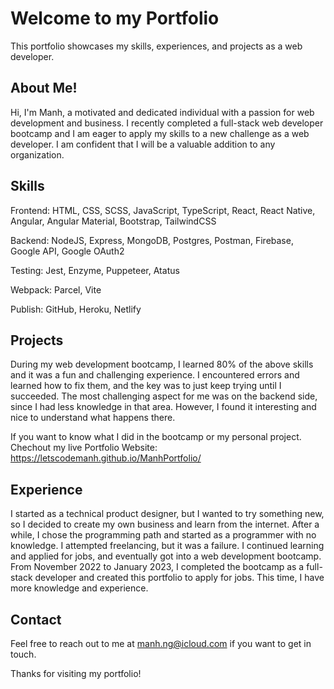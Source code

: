 # Welcome to my Portfolio

This portfolio showcases my skills, experiences, and projects as a web developer.

## About Me!

Hi, I'm Manh, a motivated and dedicated individual with a passion for web development and business. I recently completed a full-stack web developer bootcamp and I am eager to apply my skills to a new challenge as a web developer. I am confident that I will be a valuable addition to any organization.

## Skills

Frontend: HTML, CSS, SCSS, JavaScript, TypeScript, React, React Native, Angular, Angular Material, Bootstrap, TailwindCSS

Backend: NodeJS, Express, MongoDB, Postgres, Postman, Firebase, Google API, Google OAuth2

Testing: Jest, Enzyme, Puppeteer, Atatus

Webpack: Parcel, Vite

Publish: GitHub, Heroku, Netlify

## Projects

During my web development bootcamp, I learned 80% of the above skills and it was a fun and challenging experience. I encountered errors and learned how to fix them, and the key was to just keep trying until I succeeded. The most challenging aspect for me was on the backend side, since I had less knowledge in that area. However, I found it interesting and nice to understand what happens there.

If you want to know what I did in the bootcamp or my personal project. Chechout my live Portfolio Website: https://letscodemanh.github.io/ManhPortfolio/

## Experience

I started as a technical product designer, but I wanted to try something new, so I decided to create my own business and learn from the internet. After a while, I chose the programming path and started as a programmer with no knowledge. I attempted freelancing, but it was a failure. I continued learning and applied for jobs, and eventually got into a web development bootcamp. From November 2022 to January 2023, I completed the bootcamp as a full-stack developer and created this portfolio to apply for jobs. This time, I have more knowledge and experience.

## Contact

Feel free to reach out to me at manh.ng@icloud.com if you want to get in touch.

Thanks for visiting my portfolio!
